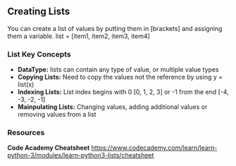 ## Creating Lists 

You can create a list of values by putting them in [brackets] and assigning them a variable. 
list = [item1, item2, item3, item4] 

### List Key Concepts 

- **DataType:** lists can contain any type of value, or multiple value types
- **Copying Lists:** Need to copy the values not the reference by using y = list(x) 
- **Indexing Lists:** List index begins with 0 [0, 1, 2, 3] or -1 from the end [-4, -3, -2, -1]
- **Mainpulating Lists:** Changing values, adding additional values or removing values from a list 

### Resources 
**Code Academy Cheatsheet** https://www.codecademy.com/learn/learn-python-3/modules/learn-python3-lists/cheatsheet
